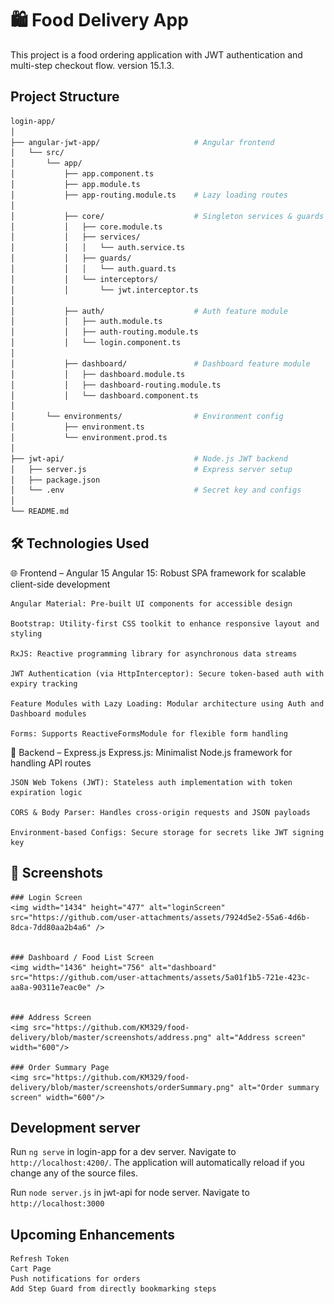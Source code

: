 # 🛍️ Food Delivery App

This project is a food ordering application with JWT authentication and multi-step checkout flow. version 15.1.3.

## Project Structure

```bash
login-app/
│
├── angular-jwt-app/                     # Angular frontend
│   └── src/
│       └── app/
│           ├── app.component.ts
│           ├── app.module.ts
│           ├── app-routing.module.ts    # Lazy loading routes
│
│           ├── core/                    # Singleton services & guards
│           │   ├── core.module.ts
│           │   ├── services/
│           │   │   └── auth.service.ts
│           │   ├── guards/
│           │   │   └── auth.guard.ts
│           │   └── interceptors/
│           │       └── jwt.interceptor.ts
│
│           ├── auth/                    # Auth feature module
│           │   ├── auth.module.ts
│           │   ├── auth-routing.module.ts
│           │   └── login.component.ts
│
│           ├── dashboard/               # Dashboard feature module
│           │   ├── dashboard.module.ts
│           │   ├── dashboard-routing.module.ts
│           │   └── dashboard.component.ts
│
│       └── environments/                # Environment config
│           ├── environment.ts
│           └── environment.prod.ts
│
├── jwt-api/                             # Node.js JWT backend
│   ├── server.js                        # Express server setup
│   ├── package.json
│   └── .env                             # Secret key and configs
│
└── README.md   
```

## 🛠️ Technologies Used

🌐 Frontend – Angular 15
    Angular 15: Robust SPA framework for scalable client-side development

    Angular Material: Pre-built UI components for accessible design

    Bootstrap: Utility-first CSS toolkit to enhance responsive layout and styling

    RxJS: Reactive programming library for asynchronous data streams

    JWT Authentication (via HttpInterceptor): Secure token-based auth with expiry tracking

    Feature Modules with Lazy Loading: Modular architecture using Auth and Dashboard modules

    Forms: Supports ReactiveFormsModule for flexible form handling

🔧 Backend – Express.js
    Express.js: Minimalist Node.js framework for handling API routes

    JSON Web Tokens (JWT): Stateless auth implementation with token expiration logic

    CORS & Body Parser: Handles cross-origin requests and JSON payloads

    Environment-based Configs: Secure storage for secrets like JWT signing key


## 📸 Screenshots
    ### Login Screen
    <img width="1434" height="477" alt="loginScreen" src="https://github.com/user-attachments/assets/7924d5e2-55a6-4d6b-8dca-7dd80aa2b4a6" />

    
    ### Dashboard / Food List Screen
    <img width="1436" height="756" alt="dashboard" src="https://github.com/user-attachments/assets/5a01f1b5-721e-423c-aa8a-90311e7eac0e" />


    ### Address Screen
    <img src="https://github.com/KM329/food-delivery/blob/master/screenshots/address.png" alt="Address screen" width="600"/>

    ### Order Summary Page
    <img src="https://github.com/KM329/food-delivery/blob/master/screenshots/orderSummary.png" alt="Order summary screen" width="600"/>


## Development server

Run `ng serve` in login-app for a dev server. Navigate to `http://localhost:4200/`. The application will automatically reload if you change any of the source files.

Run `node server.js` in jwt-api for node server. Navigate to `http://localhost:3000`

## Upcoming Enhancements
    Refresh Token
    Cart Page
    Push notifications for orders
    Add Step Guard from directly bookmarking steps
